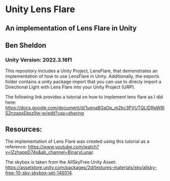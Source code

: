 # Unity Lens Flare
## An implementation of Lens Flare in Unity
## Ben Sheldon

### Unity Version: 2022.3.16f1

This repository includes a Unity Project, LensFlare, that demonstrates an implementation of how to use LensFlare in Unity. Additionally, the exports folder contains a unity package import that you can use to direcly import a Directional Light with Lens Flare into your Unity Project (URP).

The following link provides a tutorial on how to implement lens flare as I did here: https://docs.google.com/document/d/1uena8GaOp_m2kc3PVUTQLIDRpW8IS2nzaqxEbsz9w-w/edit?usp=sharing

## Resources:
The implementation of Lens Flare was created using this tutorial as a reference: https://www.youtube.com/watch?v=lZzhappD74s&ab_channel=BinaryLunar.

The skybox is taken from the AllSkyFree Unity Asset: https://assetstore.unity.com/packages/2d/textures-materials/sky/allsky-free-10-sky-skybox-set-146014.
